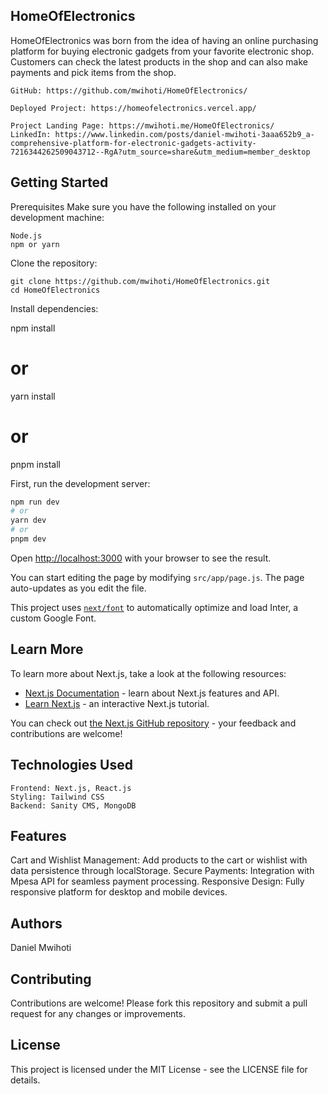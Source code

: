 ## HomeOfElectronics

HomeOfElectronics was born from the idea of having an online purchasing platform for buying electronic gadgets from your favorite electronic shop. Customers can check the latest products in the shop and can also make payments and pick items from the shop.

```
GitHub: https://github.com/mwihoti/HomeOfElectronics/

Deployed Project: https://homeofelectronics.vercel.app/

Project Landing Page: https://mwihoti.me/HomeOfElectronics/
LinkedIn: https://www.linkedin.com/posts/daniel-mwihoti-3aaa652b9_a-comprehensive-platform-for-electronic-gadgets-activity-7216344262509043712--RgA?utm_source=share&utm_medium=member_desktop
```
## Getting Started
Prerequisites
Make sure you have the following installed on your development machine:

```
Node.js
npm or yarn
```
Clone the repository:
```
git clone https://github.com/mwihoti/HomeOfElectronics.git
cd HomeOfElectronics
```
Install dependencies:



npm install
# or
yarn install
# or
pnpm install

First, run the development server:
```bash
npm run dev
# or
yarn dev
# or
pnpm dev

```


Open [http://localhost:3000](http://localhost:3000) with your browser to see the result.

You can start editing the page by modifying `src/app/page.js`. The page auto-updates as you edit the file.

This project uses [`next/font`](https://nextjs.org/docs/basic-features/font-optimization) to automatically optimize and load Inter, a custom Google Font.

## Learn More

To learn more about Next.js, take a look at the following resources:

- [Next.js Documentation](https://nextjs.org/docs) - learn about Next.js features and API.
- [Learn Next.js](https://nextjs.org/learn) - an interactive Next.js tutorial.

You can check out [the Next.js GitHub repository](https://github.com/vercel/next.js/) - your feedback and contributions are welcome!
## Technologies Used
```
Frontend: Next.js, React.js
Styling: Tailwind CSS
Backend: Sanity CMS, MongoDB
```
## Features
Cart and Wishlist Management: Add products to the cart or wishlist with data persistence through localStorage.
Secure Payments: Integration with Mpesa API for seamless payment processing.
Responsive Design: Fully responsive platform for desktop and mobile devices.

## Authors
Daniel Mwihoti

## Contributing
Contributions are welcome! Please fork this repository and submit a pull request for any changes or improvements.

## License
This project is licensed under the MIT License - see the LICENSE file for details.



